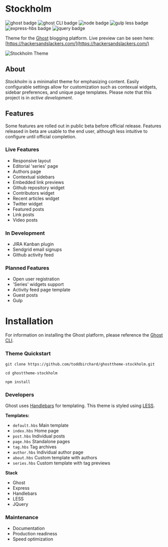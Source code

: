 # Stockholm

![ghost badge](https://img.shields.io/badge/ghost-1.22.4-green.svg?longCache=true&style=flat-square)
![ghost CLI badge](https://img.shields.io/badge/ghost_CLI-1.6.0-green.svg?longCache=true&style=flat-square)
![node badge](https://img.shields.io/badge/node-%3E6.9%20%3C7.*-green.svg?longCache=true&style=flat-square)
![gulp less badge](https://img.shields.io/badge/less_js-3.0.2-green.svg?longCache=true&style=flat-square)
![express-hbs badge](https://img.shields.io/badge/express_hbs-1.0.4-green.svg?longCache=true&style=flat-square)
![jquery badge](https://img.shields.io/badge/jquery-3.3.1-green.svg?longCache=true&style=flat-square)


Theme for the [Ghost](https://github.com/TryGhost) blogging platform. Live preview can be seen here: [https://hackersandslackers.com/](https://hackersandslackers.com/)

![Stockholm Theme](https://miscellaneous.nyc3.digitaloceanspaces.com/stockholm.jpg)

## About

_Stockholm_ is a minimalist theme for emphasizing content. Easily configurable settings allow for customization such as contexual widgets, sidebar preferences, and unique page templates. Please note that this project is in *active development*.

## Features

Some features are rolled out in public beta before official release. Features released in beta are usable to the end user, although less intuitive to configure until official completion.

### Live Features

- Responsive layout
- Editorial 'series' page
- Authors page
- Contextual sidebars
- Embedded link previews
- Github repository widget
- Contributors widget
- Recent articles widget
- Twitter widget
- Featured posts
- Link posts
- Video posts

### In Development

- JIRA Kanban plugin
- Sendgrid email signups
- Github activity feed

### Planned Features

- Open user registration
- 'Series' widgets support
- Activity feed page template
- Guest posts
- Gulp

# Installation

For information on installing the Ghost platform, please reference the [Ghost CLI](https://docs.ghost.org/docs/cli-install).

### Theme Quickstart

```
git clone https://github.com/toddbirchard/ghosttheme-stockholm.git

cd ghosttheme-stockholm

npm install
```

### Developers

Ghost uses [Handlebars](http://handlebarsjs.com/) for templating. This theme is styled using [LESS](http://lesscss.org/).

**Templates:**

- `default.hbs` Main template
- `index.hbs` Home page
- `post.hbs` Individual posts
- `page.hbs` Standalone pages
- `tag.hbs` Tag archives
- `author.hbs` Individual author page
- `about.hbs` Custom template with authors
- `series.hbs` Custom template with tag previews

**Stack**

- Ghost
- Express
- Handlebars
- LESS
- JQuery

### Maintenance

- Documentation
- Production readiness
- Speed optimization
